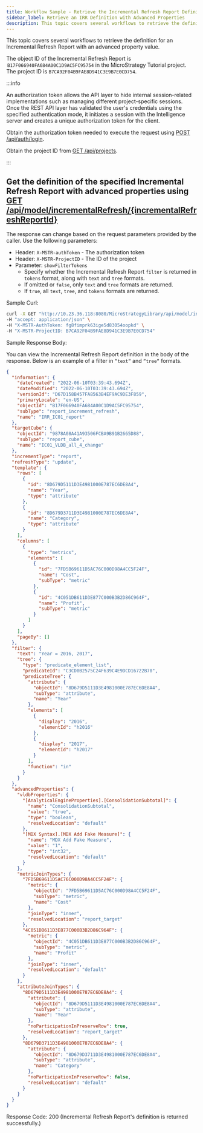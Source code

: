 ```yaml
---
title: Workflow Sample - Retrieve the Incremental Refresh Report Definition With Advanced Properties
sidebar_label: Retrieve an IRR Definition with Advanced Properties
description: This topic covers several workflows to retrieve the definition for an Incremental Refresh Report with an advanced property value.
---
```


This topic covers several workflows to retrieve the definition for an Incremental Refresh Report with an advanced property value.

The object ID of the Incremental Refresh Report is  `B17F066940FA684A00C1D9AC5FC95754` in the MicroStrategy Tutorial project. The project ID is `B7CA92F04B9FAE8D941C3E9B7E0CD754`.

:::info

An authorization token allows the API layer to hide internal session-related implementations such as managing different project-specific sessions. Once the REST API layer has validated the user's credentials using the specified authentication mode, it initiates a session with the Intelligence server and creates a unique authorization token for the client.

Obtain the authorization token needed to execute the request using [POST /api/auth/login](https://demo.microstrategy.com/MicroStrategyLibrary/api-docs/index.html#/Authentication/postLogin).

Obtain the project ID from [GET /api/projects](https://demo.microstrategy.com/MicroStrategyLibrary/api-docs/index.html#/Projects/getProjects_1).

:::

## Get the definition of the specified Incremental Refresh Report with advanced properties using [GET /api/model/incrementalRefresh/{incrementalRefreshReportId}](https://demo.microstrategy.com/MicroStrategyLibrary/api-docs/index.html#/Cubes/get_api_model_incrementalRefresh__incrementalRefreshReportId_)

The response can change based on the request parameters provided by the caller. Use the following parameters:

- Header: `X-MSTR-authToken` - The authorization token
- Header: `X-MSTR-ProjectID` - The ID of the project
- Parameter: `showFilterTokens`
  - Specify whether the Incremental Refresh Report `filter` is returned in `tokens` format, along with `text` and `tree` formats.
  - If omitted or `false`, only `text` and `tree` formats are returned.
  - If `true`, all `text`, `tree`, and `tokens` formats are returned.

Sample Curl:

```bash
curl -X GET "http://10.23.36.118:8080/MicroStrategyLibrary/api/model/incrementalRefresh/B17F066940FA684A00C1D9AC5FC95754?showAdvancedProperties=true" \
-H "accept: application/json" \
-H "X-MSTR-AuthToken: fg8fimprk63ige5d83054oopkd" \
-H "X-MSTR-ProjectID: B7CA92F04B9FAE8D941C3E9B7E0CD754"
```

Sample Response Body:

You can view the Incremental Refresh Report definition in the body of the response. Below is an example of a filter in `“text“` and `“tree“` formats.

```json
{
  "information": {
    "dateCreated": "2022-06-10T03:39:43.694Z",
    "dateModified": "2022-06-10T03:39:43.694Z",
    "versionId": "D67D158B457FA8563B4EF9AC9DE3F859",
    "primaryLocale": "en-US",
    "objectId": "B17F066940FA684A00C1D9AC5FC95754",
    "subType": "report_increment_refresh",
    "name": "IRR_IC01_report"
  },
  "targetCube": {
    "objectId": "9878A08A41A93506FCBA9B91B2665D88",
    "subType": "report_cube",
    "name": "IC01_VLDB_all_4_change"
  },
  "incrementType": "report",
  "refreshType": "update",
  "template": {
    "rows": [
      {
        "id": "8D679D5111D3E4981000E787EC6DE8A4",
        "name": "Year",
        "type": "attribute"
      },
      {
        "id": "8D679D3711D3E4981000E787EC6DE8A4",
        "name": "Category",
        "type": "attribute"
      }
    ],
    "columns": [
      {
        "type": "metrics",
        "elements": [
          {
            "id": "7FD5B69611D5AC76C000D98A4CC5F24F",
            "name": "Cost",
            "subType": "metric"
          },
          {
            "id": "4C051DB611D3E877C000B3B2D86C964F",
            "name": "Profit",
            "subType": "metric"
          }
        ]
      }
    ],
    "pageBy": []
  },
  "filter": {
    "text": "Year = 2016, 2017",
    "tree": {
      "type": "predicate_element_list",
      "predicateId": "C3CD0B2575C24F639C4E9DCD16722B70",
      "predicateTree": {
        "attribute": {
          "objectId": "8D679D5111D3E4981000E787EC6DE8A4",
          "subType": "attribute",
          "name": "Year"
        },
        "elements": [
          {
            "display": "2016",
            "elementId": "h2016"
          },
          {
            "display": "2017",
            "elementId": "h2017"
          }
        ],
        "function": "in"
      }
    }
  },
  "advancedProperties": {
    "vldbProperties": {
      "[AnalyticalEngineProperties].[ConsolidationSubtotal]": {
        "name": "ConsolidationSubtotal",
        "value": "true",
        "type": "boolean",
        "resolvedLocation": "default"
      },
      "[MDX Syntax].[MDX Add Fake Measure]": {
        "name": "MDX Add Fake Measure",
        "value": "1",
        "type": "int32",
        "resolvedLocation": "default"
      }
    },
    "metricJoinTypes": {
      "7FD5B69611D5AC76C000D98A4CC5F24F": {
        "metric": {
          "objectId": "7FD5B69611D5AC76C000D98A4CC5F24F",
          "subType": "metric",
          "name": "Cost"
        },
        "joinType": "inner",
        "resolvedLocation": "report_target"
      },
      "4C051DB611D3E877C000B3B2D86C964F": {
        "metric": {
          "objectId": "4C051DB611D3E877C000B3B2D86C964F",
          "subType": "metric",
          "name": "Profit"
        },
        "joinType": "inner",
        "resolvedLocation": "default"
      }
    },
    "attributeJoinTypes": {
      "8D679D5111D3E4981000E787EC6DE8A4": {
        "attribute": {
          "objectId": "8D679D5111D3E4981000E787EC6DE8A4",
          "subType": "attribute",
          "name": "Year"
        },
        "noParticipationInPreserveRow": true,
        "resolvedLocation": "report_target"
      },
      "8D679D3711D3E4981000E787EC6DE8A4": {
        "attribute": {
          "objectId": "8D679D3711D3E4981000E787EC6DE8A4",
          "subType": "attribute",
          "name": "Category"
        },
        "noParticipationInPreserveRow": false,
        "resolvedLocation": "default"
      }
    }
  }
}
```

Response Code: 200 (Incremental Refresh Report's definition is returned successfully.)
